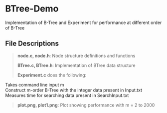 # BTree-Demo
Implementation of B-Tree and Experiment for performance at different order of B-Tree

## File Descriptions
> <p><strong>node.c, node.h</strong>: Node structure definitions and functions </p>
> <p><strong>BTree.c, BTree.h</strong>: Implementation of BTree data structure </p>
> <p><strong>Experiment.c</strong> does the following: 
  Takes command line input m <br>
  Construct m-order B-Tree with the integer data present in Input.txt <br>
  Measures time for searching data present in SearchInput.txt </p>
> <p><strong>plot.png, plot1.png</strong>: Plot showing performance with m = 2 to 2000 </p>
